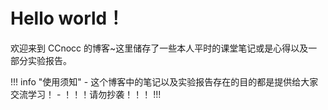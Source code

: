# Hello world！

欢迎来到 CCnocc 的博客~这里储存了一些本人平时的课堂笔记或是心得以及一部分实验报告。

!!! info "使用须知"
    - 这个博客中的笔记以及实验报告存在的目的都是提供给大家交流学习！
    - ！！！请勿抄袭！！！ !!!
